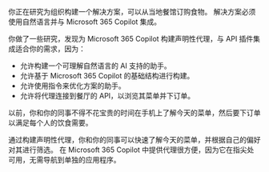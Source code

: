 你正在研究为组织构建一个解决方案，可以从当地餐馆订购食物。 解决方案必须使用自然语言并与 Microsoft 365 Copilot 集成。

你做了一些研究，发现为 Microsoft 365 Copilot 构建声明性代理，与 API 插件集成适合你的需求，因为：

- 允许构建一个可理解自然语言的 AI 支持的助手。
- 允许基于 Microsoft 365 Copilot 的基础结构进行构建。
- 允许使用指令来优化方案的助手。
- 允许将代理连接到餐厅的 API，以浏览其菜单并下订单。

以前，你和你的同事不得不花宝贵的时间在手机上了解今天的菜单，然后要下订单以满足每个人的饮食需要。

通过构建声明性代理，你和你的同事可以快速了解今天的菜单，并根据自己的偏好对其进行筛选。 在 Microsoft 365 Copilot 中提供代理很方便，因为它在指尖处可用，无需导航到单独的应用程序。

